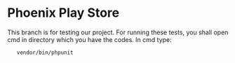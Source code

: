 # Phoenix Play Store 
This branch is for testing our project. 
For running these tests, you shall open cmd in directory which you have the codes. In cmd type: 
```<json file>
   vendor/bin/phpunit
```